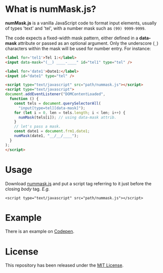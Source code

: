 # What is numMask.js?
**numMask.js** is a vanilla JavaScript code to format input elements, usually of types 'text' and 'tel', with a number mask such as `(99) 9999-9999`.

The code expects a fixed-width mask pattern, either defined in a **data-mask** attribute or passed as an optional argument. Only the underscore (`_`) characters within the mask will be used for number entry. For instance:

```html
<label for='tel1'>Tel 1:</label>
<input data-mask="(__) ____-____" id="tel1" type="tel" />

<label for='date1'>Date1:</label>
<input id="date1" type="tel" />

<script type="text/javascript" src="path/nummask.js"></script>
<script type="text/javascript">
document.addEventListener("DOMContentLoaded",
  function () {
    const tels = document.querySelectorAll(
      "input[type=tel][data-mask]");
    for (let i = 0, len = tels.length; i < len; i++) {
      numMask(tels[i]); // using data-mask attrib.
    }
    // let's pass a mask.
    const date1 = document.frm1.date1;
    numMask(date1, "__/__/____");
  }
);
</script>
```

# Usage
Download [nummask.js](https://github.com/jrrio/nummask/blob/master/nummask.js) and put a script tag referring to it just before the closing *body* tag. _E.g._

    <script type="text/javascript" src="path/nummask.js"></script>
    
# Example

There is an example on [Codepen](https://codepen.io/jrio/pen/PaPVxP).

# License

This repository has been released under the [MIT License](https://github.com/jrrio/nummask/blob/master/LICENSE).
  
